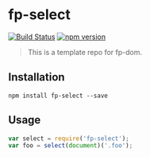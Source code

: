 # fp-select

[![Build Status](https://travis-ci.fp-dom/fp-dom/fp-select.svg)](https://travis-ci.fp-dom/fp-dom/fp-select) [![npm version](https://badge.fury.io/js/fp-select.svg)](http://badge.fury.io/js/fp-select)
> This is a template repo for fp-dom.


## Installation

`npm install fp-select --save`

## Usage

```js
var select = require('fp-select');
var foo = select(document)('.foo');
```
